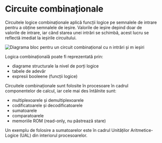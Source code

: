 # Circuite combinaționale

Circuitele logice combinaționale aplică funcții logice pe semnalele de intrare pentru a obține semnalele de ieșire. Valorile de ieșire depind doar de valorile de intrare, iar când starea unei intrări se schimbă, acest lucru se reflectă imediat la ieșirile circuitului.

![Diagrama bloc pentru un circuit combinațional cu n intrări și m ieșiri](../media/circuit-comb.png)

Logica combinațională poate fi reprezentată prin:
  - diagrame structurale la nivel de porți logice
  - tabele de adevăr
  - expresii booleene (funcții logice)

Circuitele combinaționale sunt folosite în procesoare în cadrul componentelor de calcul, iar cele mai des întâlnite sunt:
  - multiplexoarele și demultiplexoarele
  - codificatoarele și decodificatoarele
  - sumatoarele
  - comparatoarele
  - memoriile ROM (read-only, nu păstrează stare)

Un exemplu de folosire a sumatoarelor este în cadrul Unităților Aritmetice-Logice (UAL) din interiorul procesoarelor.
